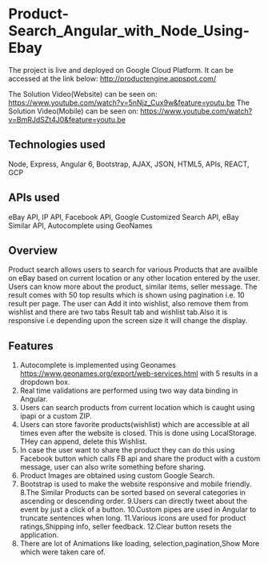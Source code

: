 # Product-Search_Angular_with_Node_Using-Ebay

The project is live and deployed on Google Cloud Platform. It can be accessed at the link below: http://productengine.appspot.com/

The Solution Video(Website) can be seen on: https://www.youtube.com/watch?v=5nNjz_Cux9w&feature=youtu.be
The Solution Video(Mobile) can be seen on: https://www.youtube.com/watch?v=BmRJdSZt4J0&feature=youtu.be

## Technologies used
Node, Express, Angular 6, Bootstrap, AJAX, JSON, HTML5, APIs, REACT, GCP 

## APIs used
eBay API, IP API, Facebook API, Google Customized Search API, eBay Similar API, Autocomplete using GeoNames

## Overview
Product search allows users to search for various Products that are availble on eBay based on current location or any other location entered by the user. Users can know more about the product, similar items, seller message. The result comes with 50 top results which is shown using pagination i.e. 10 result per page. The user can Add it into wishlist, also remove them from wishlist and there are two tabs Result tab and wishlist tab.Also it is responsive i.e depending upon the screen size it will change the display.

## Features
1. Autocomplete is implemented using Geonames https://www.geonames.org/export/web-services.html with 5 results in a dropdown box.
2. Real time validations are performed using two way data binding in Angular.
3. Users can search products from current location which is caught using ipapi or a custom ZIP.
4. Users can store favorite products(wishlist) which are accessible at all times even after the website is closed. This is done using LocalStorage. THey can append, delete this Wishlist.
5. In case the user want to share the product they can do this using Facebook button which calls FB api and share the product with a custom message, user can also write something before sharing.
6. Product Images are obtained using custom Google Search.
7. Bootstrap is used to make the website responsive and mobile friendly.
8.The Similar Products can be sorted based on several categories in ascending or descending order.
9.Users can directly tweet about the event by just a click of a button.
10.Custom pipes are used in Angular to truncate sentences when long.
11.Various icons are used for product ratings,Shipping info, seller feedback.
12.Clear button resets the application.
13. There are lot of Animations like loading, selection,pagination,Show More which were taken care of.
